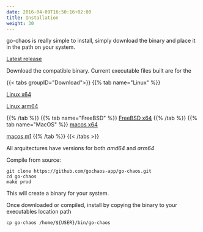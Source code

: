 ```yaml
---
date: 2016-04-09T16:50:16+02:00
title: Installation
weight: 30
---
```


go-chaos is really simple to install, simply download the binary and place it in the path on your system. 

[Latest release](https://github.com/gochaos-app/go-chaos/releases/tag/v0.1.0)


Download the compatible binary. Current executable files built are for the

{{< tabs groupID="Download">}}
{{% tab name="Linux" %}}
  
  [Linux x64](https://github.com/gochaos-app/go-chaos/releases/download/v0.1.0/go-chaos-linux-amd64) 
  
  [Linux arm64](https://github.com/gochaos-app/go-chaos/releases/download/v0.1.0/go-chaos-linux-arm64) 

{{% /tab %}}
{{% tab name="FreeBSD" %}}
  [FreeBSD x64](https://github.com/gochaos-app/go-chaos/releases/download/v0.1.0/go-chaos-freebsd-amd64)
{{% /tab %}}
{{% tab name="MacOS" %}}
  [macos x64](https://github.com/gochaos-app/go-chaos/releases/download/v0.1.0/go-chaos-darwin-amd64) 
  
  [macos m1](https://github.com/gochaos-app/go-chaos/releases/download/v0.1.0/go-chaos-darwin-m1)
{{% /tab %}}
{{< /tabs >}}


All arquitectures have versions for both *amd64*  and *arm64*

Compile from source:

```
git clone https://github.com/gochaos-app/go-chaos.git
cd go-chaos
make prod
```
This will create a binary for your system. 

Once downloaded or compiled, install by copying the binary to your executables location path

```
cp go-chaos /home/${USER}/bin/go-chaos

```
